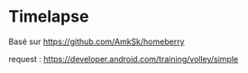 # Timelapse

Basé sur https://github.com/AmkSk/homeberry

request : https://developer.android.com/training/volley/simple
